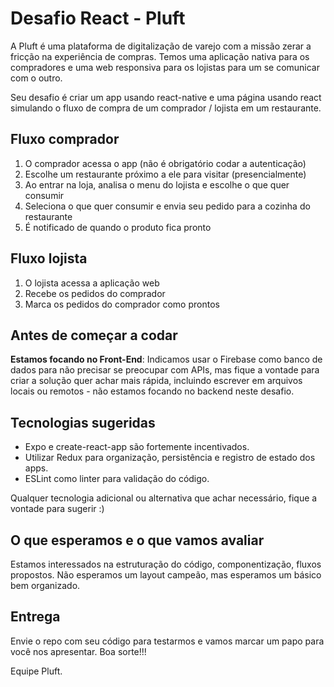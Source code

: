 # Desafio React - Pluft

A Pluft é uma plataforma de digitalização de varejo com a missão zerar a fricção na experiência de compras. Temos uma aplicação nativa para os compradores e uma web responsiva para os lojistas para um se comunicar com o outro.

Seu desafio é criar um app usando react-native e uma página usando react simulando o fluxo de compra de um comprador / lojista em um restaurante.

## Fluxo comprador

1. O comprador acessa o app (não é obrigatório codar a autenticação)
2. Escolhe um restaurante próximo a ele para visitar (presencialmente)
3. Ao entrar na loja, analisa o menu do lojista e escolhe o que quer consumir
4. Seleciona o que quer consumir e envia seu pedido para a cozinha do restaurante
5. É notificado de quando o produto fica pronto

## Fluxo lojista

1. O lojista acessa a aplicação web
2. Recebe os pedidos do comprador
3. Marca os pedidos do comprador como prontos

## Antes de começar a codar

**Estamos focando no Front-End**: Indicamos usar o Firebase como banco de dados para não precisar se preocupar com APIs, mas fique a vontade para criar a solução quer achar mais rápida, incluindo escrever em arquivos locais ou remotos - não estamos focando no backend neste desafio.

## Tecnologias sugeridas

- Expo e create-react-app são fortemente incentivados.
- Utilizar Redux para organização, persistência e registro de estado dos apps.
- ESLint como linter para validação do código.

Qualquer tecnologia adicional ou alternativa que achar necessário, fique a vontade para sugerir :)

## O que esperamos e o que vamos avaliar

Estamos interessados na estruturação do código, componentização,  fluxos propostos.
Não esperamos um layout campeão, mas esperamos um básico bem organizado.

## Entrega

Envie o repo com seu código para testarmos e vamos marcar um papo para você nos apresentar.
Boa sorte!!!

Equipe Pluft.
